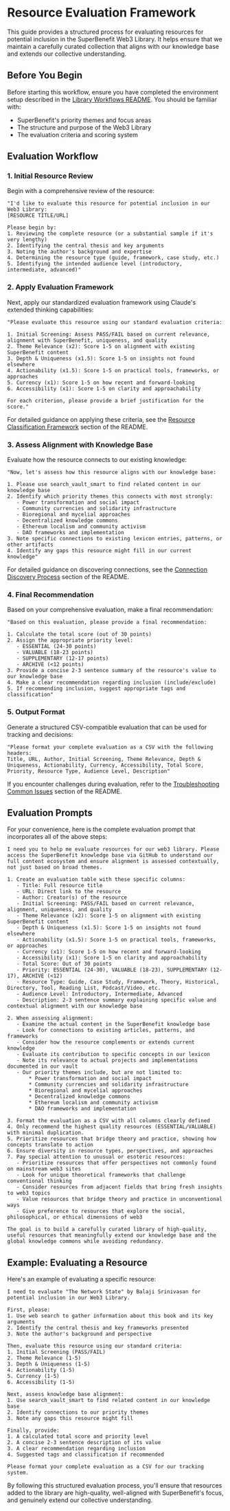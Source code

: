 # Resource Evaluation Framework

This guide provides a structured process for evaluating resources for potential inclusion in the SuperBenefit Web3 Library. It helps ensure that we maintain a carefully curated collection that aligns with our knowledge base and extends our collective understanding.

## Before You Begin

Before starting this workflow, ensure you have completed the environment setup described in the [Library Workflows README](https://claude.ai/chat/readme.md). You should be familiar with:

- SuperBenefit's priority themes and focus areas
- The structure and purpose of the Web3 Library
- The evaluation criteria and scoring system

## Evaluation Workflow

### 1. Initial Resource Review

Begin with a comprehensive review of the resource:

```
"I'd like to evaluate this resource for potential inclusion in our Web3 Library:
[RESOURCE TITLE/URL]

Please begin by:
1. Reviewing the complete resource (or a substantial sample if it's very lengthy)
2. Identifying the central thesis and key arguments
3. Noting the author's background and expertise
4. Determining the resource type (guide, framework, case study, etc.)
5. Identifying the intended audience level (introductory, intermediate, advanced)"
```

### 2. Apply Evaluation Framework

Next, apply our standardized evaluation framework using Claude's extended thinking capabilities:

```
"Please evaluate this resource using our standard evaluation criteria:

1. Initial Screening: Assess PASS/FAIL based on current relevance, alignment with SuperBenefit, uniqueness, and quality
2. Theme Relevance (x2): Score 1-5 on alignment with existing SuperBenefit content
3. Depth & Uniqueness (x1.5): Score 1-5 on insights not found elsewhere
4. Actionability (x1.5): Score 1-5 on practical tools, frameworks, or approaches
5. Currency (x1): Score 1-5 on how recent and forward-looking
6. Accessibility (x1): Score 1-5 on clarity and approachability

For each criterion, please provide a brief justification for the score."
```

For detailed guidance on applying these criteria, see the [Resource Classification Framework](https://claude.ai/chat/readme.md#resource-classification-framework) section of the README.

### 3. Assess Alignment with Knowledge Base

Evaluate how the resource connects to our existing knowledge:

```
"Now, let's assess how this resource aligns with our knowledge base:

1. Please use search_vault_smart to find related content in our knowledge base
2. Identify which priority themes this connects with most strongly:
   - Power transformation and social impact
   - Community currencies and solidarity infrastructure
   - Bioregional and mycelial approaches
   - Decentralized knowledge commons
   - Ethereum localism and community activism
   - DAO frameworks and implementation
3. Note specific connections to existing lexicon entries, patterns, or other artifacts
4. Identify any gaps this resource might fill in our current knowledge"
```

For detailed guidance on discovering connections, see the [Connection Discovery Process](https://claude.ai/chat/readme.md#connection-discovery-process) section of the README.

### 4. Final Recommendation

Based on your comprehensive evaluation, make a final recommendation:

```
"Based on this evaluation, please provide a final recommendation:

1. Calculate the total score (out of 30 points)
2. Assign the appropriate priority level:
   - ESSENTIAL (24-30 points)
   - VALUABLE (18-23 points)
   - SUPPLEMENTARY (12-17 points)
   - ARCHIVE (<12 points)
3. Provide a concise 2-3 sentence summary of the resource's value to our knowledge base
4. Make a clear recommendation regarding inclusion (include/exclude)
5. If recommending inclusion, suggest appropriate tags and classification"
```

### 5. Output Format

Generate a structured CSV-compatible evaluation that can be used for tracking and decisions:

```
"Please format your complete evaluation as a CSV with the following headers:
Title, URL, Author, Initial Screening, Theme Relevance, Depth & Uniqueness, Actionability, Currency, Accessibility, Total Score, Priority, Resource Type, Audience Level, Description"
```

If you encounter challenges during evaluation, refer to the [Troubleshooting Common Issues](https://claude.ai/chat/readme.md#troubleshooting-common-issues) section of the README.

## Evaluation Prompts

For your convenience, here is the complete evaluation prompt that incorporates all of the above steps:

```
I need you to help me evaluate resources for our web3 library. Please access the SuperBenefit knowledge base via GitHub to understand our full content ecosystem and ensure alignment is assessed contextually, not just based on broad themes.

1. Create an evaluation table with these specific columns:
   - Title: Full resource title
   - URL: Direct link to the resource
   - Author: Creator(s) of the resource
   - Initial Screening: PASS/FAIL based on current relevance, alignment, uniqueness, and quality
   - Theme Relevance (x2): Score 1-5 on alignment with existing SuperBenefit content
   - Depth & Uniqueness (x1.5): Score 1-5 on insights not found elsewhere
   - Actionability (x1.5): Score 1-5 on practical tools, frameworks, or approaches
   - Currency (x1): Score 1-5 on how recent and forward-looking
   - Accessibility (x1): Score 1-5 on clarity and approachability
   - Total Score: Out of 30 points
   - Priority: ESSENTIAL (24-30), VALUABLE (18-23), SUPPLEMENTARY (12-17), ARCHIVE (<12)
   - Resource Type: Guide, Case Study, Framework, Theory, Historical, Directory, Tool, Reading List, Podcast/Video, etc.
   - Audience Level: Introductory, Intermediate, Advanced
   - Description: 2-3 sentence summary explaining specific value and contextual alignment with our knowledge base

2. When assessing alignment:
   - Examine the actual content in the SuperBenefit knowledge base
   - Look for connections to existing articles, patterns, and frameworks
   - Consider how the resource complements or extends current knowledge
   - Evaluate its contribution to specific concepts in our lexicon
   - Note its relevance to actual projects and implementations documented in our vault
   - Our priority themes include, but are not limited to:
	   * Power transformation and social impact
	   * Community currencies and solidarity infrastructure
	   * Bioregional and mycelial approaches
	   * Decentralized knowledge commons
	   * Ethereum localism and community activism
	   * DAO frameworks and implementation

3. Format the evaluation as a CSV with all columns clearly defined
4. Only recommend the highest quality resources (ESSENTIAL/VALUABLE) with minimal duplication.
5. Prioritize resources that bridge theory and practice, showing how concepts translate to action
6. Ensure diversity in resource types, perspectives, and approaches
7. Pay special attention to unusual or esoteric resources:
   - Prioritize resources that offer perspectives not commonly found on mainstream web3 sites
   - Look for unique theoretical frameworks that challenge conventional thinking
   - Consider resources from adjacent fields that bring fresh insights to web3 topics
   - Value resources that bridge theory and practice in unconventional ways
   - Give preference to resources that explore the social, philosophical, or ethical dimensions of web3

The goal is to build a carefully curated library of high-quality, useful resources that meaningfully extend our knowledge base and the global knowledge commons while avoiding redundancy.
```

## Example: Evaluating a Resource

Here's an example of evaluating a specific resource:

```
I need to evaluate "The Network State" by Balaji Srinivasan for potential inclusion in our Web3 Library.

First, please:
1. Use web search to gather information about this book and its key arguments
2. Identify the central thesis and key frameworks presented
3. Note the author's background and perspective

Then, evaluate this resource using our standard criteria:
1. Initial Screening (PASS/FAIL)
2. Theme Relevance (1-5)
3. Depth & Uniqueness (1-5)
4. Actionability (1-5)
5. Currency (1-5)
6. Accessibility (1-5)

Next, assess knowledge base alignment:
1. Use search_vault_smart to find related content in our knowledge base
2. Identify connections to our priority themes
3. Note any gaps this resource might fill

Finally, provide:
1. A calculated total score and priority level
2. A concise 2-3 sentence description of its value
3. A clear recommendation regarding inclusion
4. Suggested tags and classification if recommended

Please format your complete evaluation as a CSV for our tracking system.
```

By following this structured evaluation process, you'll ensure that resources added to the library are high-quality, well-aligned with SuperBenefit's focus, and genuinely extend our collective understanding.